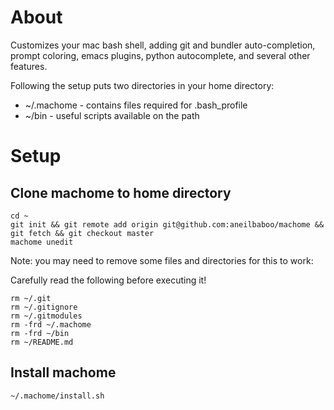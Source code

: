# About

Customizes your mac bash shell, adding git and bundler auto-completion, prompt
coloring, emacs plugins, python autocomplete, and several other
features.

Following the setup puts two directories in your home directory:

* ~/.machome - contains files required for .bash_profile
* ~/bin - useful scripts available on the path

# Setup

## Clone machome to home directory

```shell
cd ~
git init && git remote add origin git@github.com:aneilbaboo/machome && git fetch && git checkout master
machome unedit
```
Note: you may need to remove some files and directories for this to work:

Carefully read the following before executing it!
```shell
rm ~/.git
rm ~/.gitignore
rm ~/.gitmodules
rm -frd ~/.machome
rm -frd ~/bin
rm ~/README.md
```

## Install machome 

```shell
~/.machome/install.sh
```
